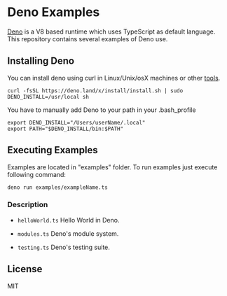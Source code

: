 # Deno Examples 

[Deno](https://deno.land/) is a V8 based runtime which uses TypeScript as default language. This repository contains several examples of Deno use.

## Installing Deno

You can install deno using curl in Linux/Unix/osX machines or other [tools](https://deno.land/).

```
curl -fsSL https://deno.land/x/install/install.sh | sudo DENO_INSTALL=/usr/local sh
```
You have to manually add Deno to your path in your .bash_profile

```
export DENO_INSTALL="/Users/userName/.local"
export PATH="$DENO_INSTALL/bin:$PATH"
```

## Executing Examples

Examples are located in "examples" folder. To run examples just execute following command:

```
deno run examples/exampleName.ts
```
### Description

- `helloWorld.ts` Hello World in Deno.

- `modules.ts` Deno's module system.

- `testing.ts` Deno's testing suite.


## License

MIT